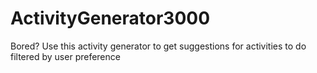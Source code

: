 # ActivityGenerator3000
Bored? Use this activity generator to get suggestions for activities to do filtered by user preference
